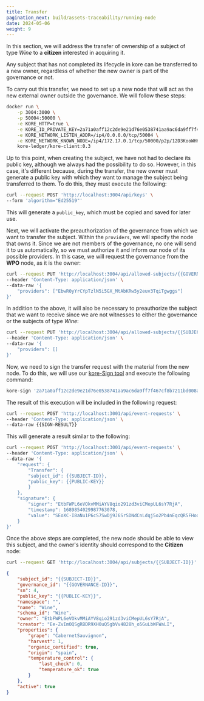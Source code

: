 ```yaml
---
title: Transfer
pagination_next: build/assets-traceability/running-node
date: 2024-05-06
weight: 9
---
```

In this section, we will address the transfer of ownership of a subject of type *Wine* to a **citizen** interested in acquiring it.

Any subject that has not completed its lifecycle in kore can be transferred to a new owner, regardless of whether the new owner is part of the governance or not.

To carry out this transfer, we need to set up a new node that will act as the new external owner outside the governance. We will follow these steps:

```bash
docker run \
    -p 3004:3000 \
    -p 50004:50000 \
    -e KORE_HTTP=true \
    -e KORE_ID_PRIVATE_KEY=2a71a0aff12c2de9e21d76e0538741aa9ac6da9ff7f467cf8b7211bd008a3198 \
    -e KORE_NETWORK_LISTEN_ADDR=/ip4/0.0.0.0/tcp/50004 \
    -e KORE_NETWORK_KNOWN_NODE=/ip4/172.17.0.1/tcp/50000/p2p/12D3KooWHHjN5vKSKeCWiBG3gHaDRDp6YzsEgu9iTesYqrWxAgFk \
    kore-ledger/kore-client:0.3
```

Up to this point, when creating the subject, we have not had to declare its public key, although we always had the possibility to do so. However, in this case, it's different because, during the transfer, the new owner must generate a public key with which they want to manage the subject being transferred to them. To do this, they must execute the following:

```bash
curl --request POST 'http://localhost:3004/api/keys' \
--form 'algorithm="Ed25519"'
```

This will generate a `public_key`, which must be copied and saved for later use.

Next, we will activate the preauthorization of the governance from which we want to transfer the subject. Within the `providers`, we will specify the node that owns it. Since we are not members of the governance, no one will send it to us automatically, so we must authorize it and inform our node of its possible providers. In this case, we will request the governance from the **WPO** node, as it is the owner:

```bash  
curl --request PUT 'http://localhost:3004/api/allowed-subjects/{{GOVERNANCE-ID}}' \
--header 'Content-Type: application/json' \
--data-raw '{
    "providers": ["EbwR0yYrCYpTzlN5i5GX_MtAbKRw5y2euv3TqiTgwggs"]
}'
```

In addition to the above, it will also be necessary to preauthorize the subject that we want to receive since we are not witnesses to either the governance or the subjects of type *Wine*:

```bash  
curl --request PUT 'http://localhost:3004/api/allowed-subjects/{{SUBJECT-ID}}' \
--header 'Content-Type: application/json' \
--data-raw '{
    "providers": []
}'
```

Now, we need to sign the transfer request with the material from the new node. To do this, we will use our [kore-Sign tool](../../../docs/learn/tools/_index.md#kore-sign) and execute the following command:

```bash   
kore-sign '2a71a0aff12c2de9e21d76e0538741aa9ac6da9ff7f467cf8b7211bd008a3198' '{"Transfer":{"subject_id":"{{SUBJECT-ID}}","public_key":"{{PUBLIC-KEY}}"}}'
```

The result of this execution will be included in the following request:

```bash    
curl --request POST 'http://localhost:3001/api/event-requests' \
--header 'Content-Type: application/json' \
--data-raw {{SIGN-RESULT}}
```

This will generate a result similar to the following:

```bash    
curl --request POST 'http://localhost:3001/api/event-requests' \
--header 'Content-Type: application/json' \
--data-raw '{
    "request": {
        "Transfer": {
        "subject_id": {{SUBJECT-ID}},
        "public_key": {{PUBLIC-KEY}}
        }
    },
    "signature": {
        "signer": "EtbFWPL6eVOkvMMiAYV8qio291zd3viCMepUL6sY7RjA",
        "timestamp": 1689854029987763078,
        "value": "SEoXC-I8aNu1P6cS7SwDj9J6SrSDNdCnLdqj5o2Pb4nEqcQR5FHooO5qHwuQUd9FQPLWmHZ_3D2uNEzxRMSGYlCQ"
    }
}'
```

Once the above steps are completed, the new node should be able to view this subject, and the owner's identity should correspond to the **Citizen** node:

```bash  
curl --request GET 'http://localhost:3004/api/subjects/{{SUBJECT-ID}}'
```

```json
{
    "subject_id": "{{SUBJECT-ID}}",
    "governance_id": "{{GOVERNANCE-ID}}",
    "sn": 4,
    "public_key": "{{PUBLIC-KEY}}",
    "namespace": "",
    "name": "Wine",
    "schema_id": "Wine",
    "owner": "EtbFWPL6eVOkvMMiAYV8qio291zd3viCMepUL6sY7RjA",
    "creator": "Ee-ZvImOQSgRBDR9XH0uQ5gbVv4828h_o5GuLbWFWaLI",
    "properties": {
        "grape": "CabernetSauvignon",
        "harvest": 1,
        "organic_certified": true,
        "origin": "spain",
        "temperature_control": {
            "last_check": 0,
            "temperature_ok": true
        }
    },
    "active": true
}
```